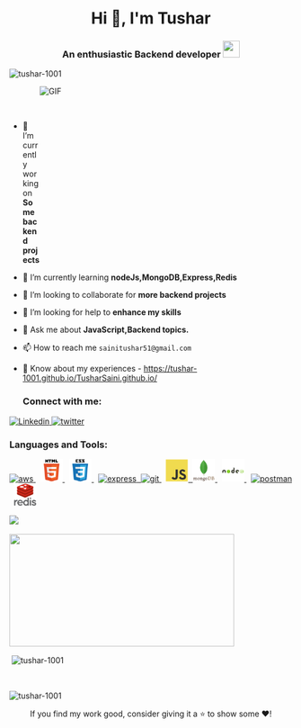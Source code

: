 <h1 align="center">Hi 👋, I'm Tushar</h1>
<h3 align="center">An enthusiastic Backend developer <img src="https://emojipedia-us.s3.dualstack.us-west-1.amazonaws.com/thumbs/120/apple/285/man-technologist_1f468-200d-1f4bb.png" width="30" height = "30"></h3>
<p align="left"> <img src="https://komarev.com/ghpvc/?username=tushar-1001&label=Profile%20views&color=0e75b6&style=flat"
        alt="tushar-1001" /> </p>
<img align="right" alt="GIF"
    src="https://camo.githubusercontent.com/e4a569755580f96dce0e6d65bc761e0d9aef0fecae524ec73a1b0be60fc934fa/68747470733a2f2f7777772e6d79676f2e67652f75706c6f6164732f626c6f672f313538343032333739352e6a7067" width="450"
    height="300" /> <br />
<p>&nbsp;<br /></p>

- 🔭 I’m currently working on **Some backend projects** <br>
- 🌱 I’m currently learning **nodeJs,MongoDB,Express,Redis** <br>
- 👯 I’m looking to collaborate for **more backend projects** <br>
- 🤝 I’m looking for help to **enhance my skills** <br>
- 💬 Ask me about **JavaScript,Backend topics.** <br>
- 📫 How to reach me `sainitushar51@gmail.com` <br>
- 📄 Know about my experiences - https://tushar-1001.github.io/TusharSaini.github.io/


    <h3><span>Connect with me:</span> </h3>
<p align="left" target="_blank">
    <a target = '_blank' href="https://www.linkedin.com/in/tusharsaini1001?lipi=urn%3Ali%3Apage%3Ad_flagship3_profile_view_base_contact_details%3B%2BSW7uFOVSUalO5EcUBRYkg%3D%3D" >
        <img alt=" Linkedin"
            src="https://cliply.co/wp-content/uploads/2021/02/372102050_LINKEDIN_ICON_TRANSPARENT_1080.gif" width="50"
            height="50" target="_blank">
        <a />
        <a href="https://twitter.com/tushar7737" >
            <img alt=" twitter"
            src="https://aloharag-hi-ny-jp.typepad.com/.a/6a0120a6c95938970b0148c785497f970c-580wi" width="70"
            height="60" target="_blank">
        <a />
</p>
<h3 align="left">Languages and Tools:</h3>
<p align="left"> <a href="https://aws.amazon.com" target="_blank" rel="noreferrer"> <img
            src="https://www.consoleconnect.com/wp-content/uploads/2019/07/amazon-web-services-cloud.svg"
            alt="aws" width="40" height="40" /> </a> &nbsp; <a href="https://www.w3schools.com/css/" target="_blank"
        rel="noreferrer"> <img
            src="https://raw.githubusercontent.com/devicons/devicon/master/icons/html5/html5-original-wordmark.svg"
            alt="html5" width="40" height="40" /> </a>&nbsp; <a href="https://developer.mozilla.org/en-US/docs/Web/JavaScript"
        target="_blank" rel="noreferrer"> <img
            src="https://raw.githubusercontent.com/devicons/devicon/master/icons/css3/css3-original-wordmark.svg"
            alt="css3" width="40" height="40" /> </a>&nbsp; <a href="https://expressjs.com" target="_blank" rel="noreferrer">
        <img src="https://www.resourcifi.com/wp-content/themes/resourcifi-child/img/express-min.png"
            alt="express" width="60" height="40" />&nbsp; </a> <a href="https://git-scm.com/" target="_blank"
        rel="noreferrer"> <img src="https://www.vectorlogo.zone/logos/git-scm/git-scm-icon.svg" alt="git" width="40"
            height="40" /> </a>&nbsp; <a href="https://www.w3.org/html/" target="_blank" rel="noreferrer"> <img
            src="https://raw.githubusercontent.com/devicons/devicon/master/icons/javascript/javascript-original.svg"
            alt="javascript" width="40" height="40" />&nbsp; </a> <a href="https://www.mongodb.com/" target="_blank"
        rel="noreferrer"> <img
            src="https://raw.githubusercontent.com/devicons/devicon/master/icons/mongodb/mongodb-original-wordmark.svg"
            alt="mongodb" width="40" height="40" /> </a>&nbsp; <a href="https://nodejs.org" target="_blank" rel="noreferrer">
        <img src="https://raw.githubusercontent.com/devicons/devicon/master/icons/nodejs/nodejs-original-wordmark.svg"
            alt="nodejs" width="40" height="40" /> </a>&nbsp; <a href="https://postman.com" target="_blank" rel="noreferrer">
        <img src="https://www.vectorlogo.zone/logos/getpostman/getpostman-icon.svg" alt="postman" width="40"
            height="40" /> </a>&nbsp; <a href="https://redis.io" target="_blank" rel="noreferrer"> <img
            src="https://raw.githubusercontent.com/devicons/devicon/master/icons/redis/redis-original-wordmark.svg"
            alt="redis" width="40" height="40" /> </a> </p>
            
   <p align="left">
  <a href="https://www.codewars.com/users/Tushar%20Saini">
    <img src="https://www.codewars.com/users/Tushar%20Saini/badges/small" />
  </a>
</p>  
<p><img height="200" width ="400"  align="center" src="https://github-readme-stats.vercel.app/api/top-langs/?username=tushar-1001&hide=c%23,powershell,java&title_color=2aa889&text_color=99d1ce&icon_color=2bbc8a&bg_color=0c1014&langs_count=8&layout=compact" />
<p> </p>
<p>&nbsp;<img align="center"
        src="https://github-readme-stats.vercel.app/api?username=tushar-1001&show_icons=true&locale=en"
        alt="tushar-1001" /></p> <br />
<p><img align="center" src="https://github-readme-streak-stats.herokuapp.com/?user=tushar-1001&" alt="tushar-1001" /></p>
<p align="center"> If you find my work good, consider giving it a ⭐ to show some ❤️!</p>
